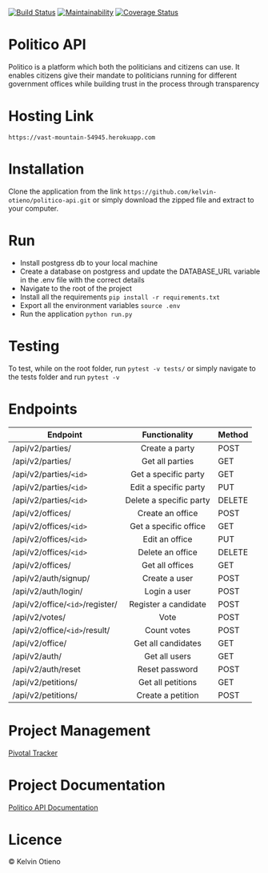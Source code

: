 [![Build Status](https://travis-ci.org/kelvin-otieno/politico-api.svg?branch=develop)](https://travis-ci.org/kelvin-otieno/politico-api)
[![Maintainability](https://api.codeclimate.com/v1/badges/e90d88ca20de549f2961/maintainability)](https://codeclimate.com/github/kelvin-otieno/politico-api/maintainability)
[![Coverage Status](https://coveralls.io/repos/github/kelvin-otieno/politico-api/badge.svg?branch=develop)](https://coveralls.io/github/kelvin-otieno/politico-api?branch=develop)

# Politico API

Politico is a platform which both the politicians and citizens can use. It enables citizens give their mandate to politicians running for different government offices while building trust in the process through transparency

# Hosting Link

```
https://vast-mountain-54945.herokuapp.com
```

# Installation

Clone the application from the link `https://github.com/kelvin-otieno/politico-api.git` or simply download the zipped file and extract to your computer.

# Run

- Install postgress db to your local machine
- Create a database on postgress and update the DATABASE_URL variable in the .env file with the correct details
- Navigate to the root of the project
- Install all the requirements `pip install -r requirements.txt`
- Export all the environment variables `source .env`
- Run the application `python run.py`

# Testing

To test, while on the root folder, run `pytest -v tests/` or simply navigate to the tests folder and run `pytest -v`

# Endpoints

| Endpoint                        |      Functionality      | Method |
| ------------------------------- | :---------------------: | ------ |
| /api/v2/parties/                |     Create a party      | POST   |
| /api/v2/parties/                |     Get all parties     | GET    |
| /api/v2/parties/`<id>`          |  Get a specific party   | GET    |
| /api/v2/parties/`<id>`          |  Edit a specific party  | PUT    |
| /api/v2/parties/`<id>`          | Delete a specific party | DELETE |
| /api/v2/offices/                |    Create an office     | POST   |
| /api/v2/offices/`<id>`          |  Get a specific office  | GET    |
| /api/v2/offices/`<id>`          |     Edit an office      | PUT    |
| /api/v2/offices/`<id>`          |    Delete an office     | DELETE |
| /api/v2/offices/                |     Get all offices     | GET    |
| /api/v2/auth/signup/            |      Create a user      | POST   |
| /api/v2/auth/login/             |      Login a user       | POST   |
| /api/v2/office/`<id>`/register/ |  Register a candidate   | POST   |
| /api/v2/votes/                  |          Vote           | POST   |
| /api/v2/office/`<id>`/result/   |       Count votes       | POST   |
| /api/v2/office/                 |   Get all candidates    | GET    |
| /api/v2/auth/                   |      Get all users      | GET    |
| /api/v2/auth/reset              |     Reset password      | POST   |
| /api/v2/petitions/              |    Get all petitions    | GET    |
| /api/v2/petitions/              |    Create a petition    | POST   |

# Project Management

[Pivotal Tracker](https://www.pivotaltracker.com/n/projects/2241865)

# Project Documentation

[Politico API Documentation](https://politico14.docs.apiary.io/)

# Licence

© Kelvin Otieno
